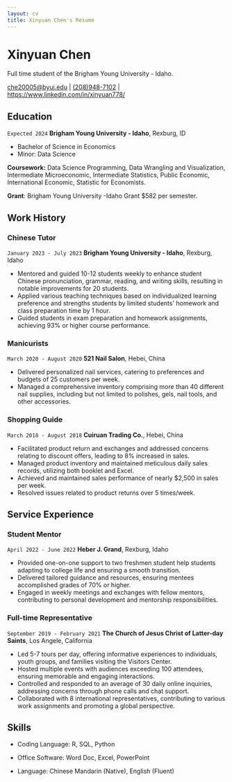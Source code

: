 ```yaml
---
layout: cv
title: Xinyuan Chen's Resume
---
```

# Xinyuan Chen
Full time student of the Brigham Young University - Idaho.

<div id="webaddress">
<a href=" ">che20005@byui.edu</a>
| <a href=" ">(208)948-7102</a>
| <a href="https://www.linkedin.com/in/xinyuan778/">https://www.linkedin.com/in/xinyuan778/</a>
</div>

<!-- https://www.monique.tech/the-art-of-markdown -->

## Education

`Expected 2024`
__Brigham Young University - Idaho__, Rexburg, ID
- Bachelor of Science in Economics
- Minor: Data Science

__Coursework:__
Data Science Programming, Data Wrangling and Visualization, Intermediate Microeconomic, Intermediate Statistics, Public Economic, International Economic, Statistic for Economists.

__Grant__:
Brigham Young University -Idaho Grant $582 per semester.


## Work History

### Chinese Tutor

`January 2023 - July 2023`
__Brigham Young University - Idaho__, Rexburg, Idaho

- Mentored and guided 10-12 students weekly to enhance student Chinese pronunciation, grammar, reading, and writing skills, resulting in notable improvements for 20 students.
- Applied various teaching techniques based on individualized learning preference and strengths students by limited students' homework and class preparation time by 1 hour.
- Guided students in exam preparation and homework assignments, achieving 93% or higher course performance.

### Manicurists

`March 2020 - August 2020`
__521 Nail Salon__, Hebei, China

- Delivered personalized nail services, catering to preferences and budgets of 25 customers per week.
- Managed a comprehensive inventory comprising more than 40 different nail supplies, including but not limited to polishes, gels, nail tools, and other accessories.

### Shopping Guide

`March 2018 - August 2018`
__Cuiruan Trading Co.__, Hebei, China

- Facilitated product return and exchanges and addressed concerns relating to discount offers, leading to 8% increased in sales.
- Managed product inventory and maintained meticulous daily sales records, utilizing both booklet and Excel.
- Achieved and maintained sales performance of nearly $2,500 in sales per week.
- Resolved issues related to product returns over 5 times/week.

## Service Experience

### Student Mentor

`April 2022 - June 2022`
__Heber J. Grand__, Rexburg, Idaho

- Provided one-on-one support to two freshmen student help students adapting to college life and ensuring a smooth transition.
- Delivered tailored guidance and resources, ensuring mentees accomplished grades of 70% or higher.
- Engaged in weekly meetings and exchanges with fellow mentors, contributing to personal development and mentorship responsibilities.

###  Full-time Representative

`September 2019 - February 2021`
__The Church of Jesus Christ of Latter-day Saints__, Los Angele, California

- Led 5-7 tours per day, offering informative experiences to individuals, youth groups, and families visiting the Visitors Center.
- Hosted multiple events with audiences exceeding 100 attendees, ensuring memorable and engaging interactions.
- Controlled and responded to an average of 30 daily online inquiries, addressing concerns through phone calls and chat support.
- Collaborated with 8 international representatives, contributing to various work assignments and promoting a global perspective.

## Skills

- Coding Language: R, SQL, Python

- Office Software: Word Doc, Excel, PowerPoint

- Language: Chinese Mandarin (Native), English (Fluent)



<!-- ### Footer

Last updated: May 2013 -->


